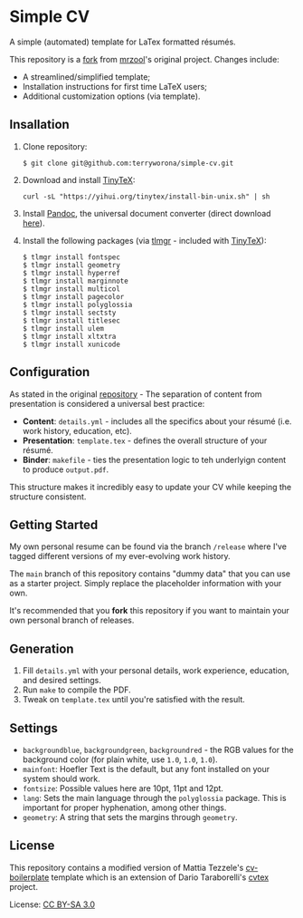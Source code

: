 # Simple CV

A simple (automated) template for LaTex formatted résumés.

This repository is a [fork](https://github.com/mrzool/cv-boilerplate) from [mrzool](https://github.com/mrzool)'s original project. Changes include:

- A streamlined/simplified template;
- Installation instructions for first time LaTeX users;
- Additional customization options (via template). 

## Insallation

1. Clone repository:

    ```
    $ git clone git@github.com:terryworona/simple-cv.git
    ```

2. Download and install [TinyTeX](https://yihui.org/tinytex/):

    ```
    curl -sL "https://yihui.org/tinytex/install-bin-unix.sh" | sh
    ```

3. Install [Pandoc](http://pandoc.org/), the universal document converter (direct download [here](https://pandoc.org/installing.html)). 

4. Install the following packages (via [tlmgr](https://www.tug.org/texlive/tlmgr.html) - included with [TinyTeX](https://yihui.org/tinytex/)):

    ```
    $ tlmgr install fontspec
    $ tlmgr install geometry
    $ tlmgr install hyperref
    $ tlmgr install marginnote
    $ tlmgr install multicol
    $ tlmgr install pagecolor
    $ tlmgr install polyglossia
    $ tlmgr install sectsty
    $ tlmgr install titlesec
    $ tlmgr install ulem
    $ tlmgr install xltxtra
    $ tlmgr install xunicode
    ```

## Configuration

As stated in the original [repository](https://github.com/mrzool/cv-boilerplate) - The separation of content from presentation is considered a universal best practice:

- **Content**: `details.yml` - includes all the specifics about your résumé (i.e. work history, education, etc). 
- **Presentation**: `template.tex` - defines the overall structure of your résumé. 
- **Binder**: `makefile` - ties the presentation logic to teh underlyign content to produce `output.pdf`. 

This structure makes it incredibly easy to update your CV while keeping the structure consistent. 

## Getting Started

My own personal resume can be found via the branch `/release` where I've tagged different versions of my ever-evolving work history. 

The `main` branch of this repository contains "dummy data" that you can use as a starter project. Simply replace the placeholder information with your own. 

It's recommended that you **fork** this repository if you want to maintain your own personal branch of releases. 

## Generation

1. Fill `details.yml` with your personal details, work experience, education, and desired settings.
2. Run `make` to compile the PDF.
3. Tweak on `template.tex` until you're satisfied with the result.

## Settings

- `backgroundblue`, `backgroundgreen`, `backgroundred` - the RGB values for the background color (for plain white, use `1.0`, `1.0`, `1.0`).
- `mainfont`: Hoefler Text is the default, but any font installed on your system should work.
- `fontsize`: Possible values here are 10pt, 11pt and 12pt.
- `lang`: Sets the main language through the `polyglossia` package. This is important for proper hyphenation, among other things.
- `geometry`: A string that sets the margins through `geometry`. 

## License

This repository contains a modified version of Mattia Tezzele's [cv-boilerplate](https://github.com/mrzool/cv-boilerplate) template which is an extension of Dario Taraborelli's [cvtex](https://github.com/dartar/cvtex) project.

License: [CC BY-SA 3.0](http://creativecommons.org/licenses/by-sa/3.0/)
